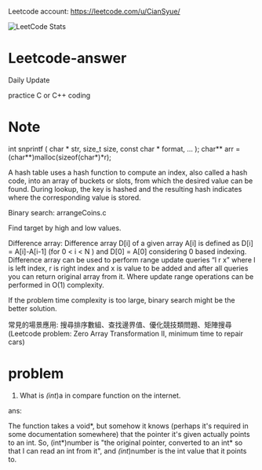 Leetcode account: https://leetcode.com/u/CianSyue/


![LeetCode Stats](https://leetcard.jacoblin.cool/CianSyue?theme=white&extension=activity)
# Leetcode-answer
Daily Update 

practice C or C++ coding

# Note
int snprintf ( char * str, size_t size, const char * format, ... );
char** arr = (char**)malloc(sizeof(char*)*r);

A hash table uses a hash function to compute an index, also called a hash code, into an array of buckets or slots, from which the desired value can be found. During lookup, the key is hashed and the resulting hash indicates where the corresponding value is stored.

Binary search: arrangeCoins.c

Find target by high and low values.

Difference array: Difference array D[i] of a given array A[i] is defined as D[i] = A[i]-A[i-1] (for 0 < i < N ) and D[0] = A[0] considering 0 based indexing. Difference array can be used to perform range update queries “l r x” where l is left index, r is right index and x is value to be added and after all queries you can return original array from it. Where update range operations can be performed in O(1) complexity.

If the problem time complexity is too large, binary search might be the better solution.

常見的場景應用: 搜尋排序數組、查找邊界值、優化競技類問題、矩陣搜尋 (Leetcode problem: Zero Array Transformation II, minimum time to repair cars)


# problem

1. What is *(int*)a in compare function on the internet.

  ans:

  The function takes a void*, but somehow it knows (perhaps it's required in some documentation somewhere) that the pointer it's given actually points to an int.
  So, (int*)number is "the original pointer, converted to an int* so that I can read an int from it", and *(int*)number is the int value that it points to.
  
